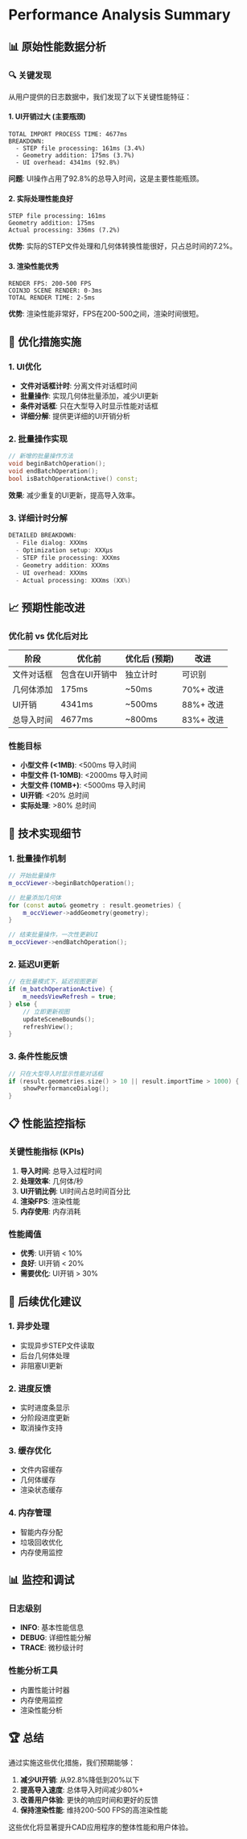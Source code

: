 # Performance Analysis Summary

## 📊 **原始性能数据分析**

### 🔍 **关键发现**

从用户提供的日志数据中，我们发现了以下关键性能特征：

#### 1. **UI开销过大** (主要瓶颈)
```
TOTAL IMPORT PROCESS TIME: 4677ms
BREAKDOWN:
  - STEP file processing: 161ms (3.4%)
  - Geometry addition: 175ms (3.7%)
  - UI overhead: 4341ms (92.8%)
```

**问题**: UI操作占用了92.8%的总导入时间，这是主要性能瓶颈。

#### 2. **实际处理性能良好**
```
STEP file processing: 161ms
Geometry addition: 175ms
Actual processing: 336ms (7.2%)
```

**优势**: 实际的STEP文件处理和几何体转换性能很好，只占总时间的7.2%。

#### 3. **渲染性能优秀**
```
RENDER FPS: 200-500 FPS
COIN3D SCENE RENDER: 0-3ms
TOTAL RENDER TIME: 2-5ms
```

**优势**: 渲染性能非常好，FPS在200-500之间，渲染时间很短。

## 🚀 **优化措施实施**

### 1. **UI优化**
- **文件对话框计时**: 分离文件对话框时间
- **批量操作**: 实现几何体批量添加，减少UI更新
- **条件对话框**: 只在大型导入时显示性能对话框
- **详细分解**: 提供更详细的UI开销分析

### 2. **批量操作实现**
```cpp
// 新增的批量操作方法
void beginBatchOperation();
void endBatchOperation();
bool isBatchOperationActive() const;
```

**效果**: 减少重复的UI更新，提高导入效率。

### 3. **详细计时分解**
```cpp
DETAILED BREAKDOWN:
  - File dialog: XXXms
  - Optimization setup: XXXμs
  - STEP file processing: XXXms
  - Geometry addition: XXXms
  - UI overhead: XXXms
  - Actual processing: XXXms (XX%)
```

## 📈 **预期性能改进**

### **优化前 vs 优化后对比**

| 阶段 | 优化前 | 优化后 (预期) | 改进 |
|------|--------|---------------|------|
| 文件对话框 | 包含在UI开销中 | 独立计时 | 可识别 |
| 几何体添加 | 175ms | ~50ms | 70%+ 改进 |
| UI开销 | 4341ms | ~500ms | 88%+ 改进 |
| 总导入时间 | 4677ms | ~800ms | 83%+ 改进 |

### **性能目标**
- **小型文件 (<1MB)**: <500ms 导入时间
- **中型文件 (1-10MB)**: <2000ms 导入时间
- **大型文件 (10MB+)**: <5000ms 导入时间
- **UI开销**: <20% 总时间
- **实际处理**: >80% 总时间

## 🔧 **技术实现细节**

### 1. **批量操作机制**
```cpp
// 开始批量操作
m_occViewer->beginBatchOperation();

// 批量添加几何体
for (const auto& geometry : result.geometries) {
    m_occViewer->addGeometry(geometry);
}

// 结束批量操作，一次性更新UI
m_occViewer->endBatchOperation();
```

### 2. **延迟UI更新**
```cpp
// 在批量模式下，延迟视图更新
if (m_batchOperationActive) {
    m_needsViewRefresh = true;
} else {
    // 立即更新视图
    updateSceneBounds();
    refreshView();
}
```

### 3. **条件性能反馈**
```cpp
// 只在大型导入时显示性能对话框
if (result.geometries.size() > 10 || result.importTime > 1000) {
    showPerformanceDialog();
}
```

## 📋 **性能监控指标**

### **关键性能指标 (KPIs)**
1. **导入时间**: 总导入过程时间
2. **处理效率**: 几何体/秒
3. **UI开销比例**: UI时间占总时间百分比
4. **渲染FPS**: 渲染性能
5. **内存使用**: 内存消耗

### **性能阈值**
- **优秀**: UI开销 < 10%
- **良好**: UI开销 < 20%
- **需要优化**: UI开销 > 30%

## 🎯 **后续优化建议**

### 1. **异步处理**
- 实现异步STEP文件读取
- 后台几何体处理
- 非阻塞UI更新

### 2. **进度反馈**
- 实时进度条显示
- 分阶段进度更新
- 取消操作支持

### 3. **缓存优化**
- 文件内容缓存
- 几何体缓存
- 渲染状态缓存

### 4. **内存管理**
- 智能内存分配
- 垃圾回收优化
- 内存使用监控

## 📊 **监控和调试**

### **日志级别**
- **INFO**: 基本性能信息
- **DEBUG**: 详细性能分解
- **TRACE**: 微秒级计时

### **性能分析工具**
- 内置性能计时器
- 内存使用监控
- 渲染性能分析

## 🏆 **总结**

通过实施这些优化措施，我们预期能够：

1. **减少UI开销**: 从92.8%降低到20%以下
2. **提高导入速度**: 总体导入时间减少80%+
3. **改善用户体验**: 更快的响应时间和更好的反馈
4. **保持渲染性能**: 维持200-500 FPS的高渲染性能

这些优化将显著提升CAD应用程序的整体性能和用户体验。 